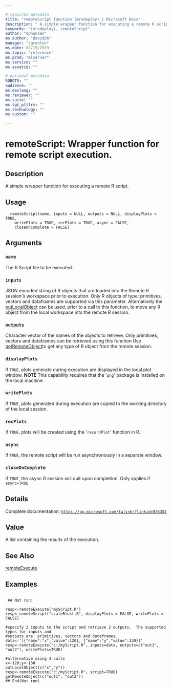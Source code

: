 ```yaml
--- 

# required metadata 
title: "remoteScript function (mrsdeploy) | Microsoft Docs" 
description: " A simple wrapper function for executing a remote R script. " 
keywords: "(mrsdeploy), remoteScript" 
author: "dphansen"
ms.author: "davidph" 
manager: "cgronlun" 
ms.date: 07/15/2019
ms.topic: "reference" 
ms.prod: "mlserver"  
ms.service: "" 
ms.assetid: "" 

# optional metadata 
ROBOTS: "" 
audience: "" 
ms.devlang: "" 
ms.reviewer: "" 
ms.suite: "" 
ms.tgt_pltfrm: "" 
ms.technology: "" 
ms.custom: "" 

--- 
```





 # remoteScript: Wrapper function for remote script execution. 
 ## Description

A simple wrapper function for executing a remote R script.


 ## Usage

```   
  remoteScript(name, inputs = NULL, outputs = NULL, displayPlots = TRUE,
    writePlots = TRUE, recPlots = TRUE, async = FALSE,
    closeOnComplete = FALSE)

```

 ## Arguments



 ### `name`
 The R Script file to be executed. 



 ### `inputs`
 JSON encoded string of R objects that are loaded into the Remote R session's workspace prior to execution.  Only R objects of type: primitives, vectors and dataframes are supported via this parameter.  Alternatively the [putLocalObject](putLocalObject.md) can be used, prior to a call to this function, to move any R object from the local workspace into the  remote R session. 



 ### `outputs`
 Character vector of the names of the objects to retrieve.  Only primitives, vectors and dataframes can be retrieved using this function  Use [getRemoteObject](getRemoteObject.md)to get any type of R object from the remote session. 



 ### `displayPlots`
 If `TRUE`, plots generate during execution are displayed in the local plot window. **NOTE** This capability requires that the '`png`' package is installed on the local machine 



 ### `writePlots`
 If `TRUE`, plots generated during execution are copied to the working directory of the local session. 



 ### `recPlots`
 If `TRUE`, plots will be created using the '`recordPlot`' function in R. 



 ### `async`
 If `TRUE`, the remote script will be run asynchronously in a separate window. 



 ### `closeOnComplete`
 If `TRUE`, the async R session will quit upon completion. Only applies if `async=TRUE` 



 ## Details

Complete documentation: [`https://go.microsoft.com/fwlink/?linkid=836352`](https://go.microsoft.com/fwlink/?linkid=836352)



 ## Value

A list containing the results of the execution.

 ## See Also

[remoteExecute](remoteExecute.md)

 ## Examples

 ```

  ## Not run:

resp<-remoteExecute("myScript.R")
resp<-remoteScript("scaleRtest.R", displayPlots = FALSE, writePlots = FALSE)

#specify 2 inputs to the script and retrieve 2 outputs.  The supported types for inputs and 
#outputs are: primitives, vectors and dataframes.
data<-'[{"name":"x","value":120}, {"name":"y","value":130}]'
resp<-remoteExecute("c:/myScript.R", inputs=data, outputs=c("out1", "out2"), writePlots=TRUE)

#alternative using 4 calls
x<-120;y<-130
putLocalObject(c("x","y"))
resp<-remoteExecute("c:/myScript.R", script=TRUE)
getRemoteObject(c("out1", "out2"))
 ## End(Not run) 
```

